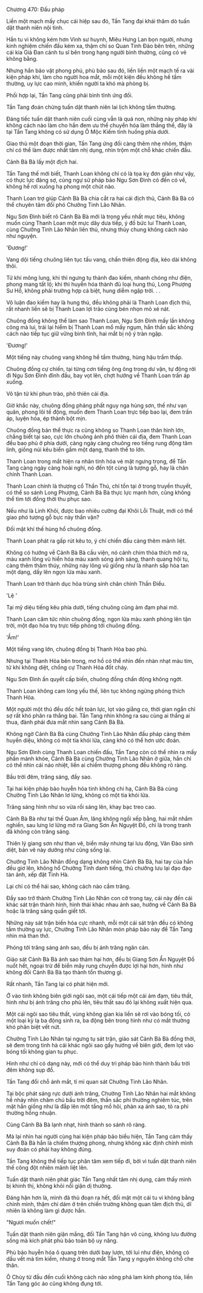 




Chương 470: Đấu pháp


Liền một mạch mấy chục cái hiệp sau đó, Tần Tang đại khái thăm dò tuấn dật thanh niên nội tình.

Hắn tu vi không kém hơn Vinh sư huynh, Miêu Hưng Lan bọn người, nhưng kinh nghiệm chiến đấu kém xa, thậm chí so Quan Tinh Đảo bên trên, những cái kia Giả Đan cảnh tu sĩ bên trong hạng người bình thường, cũng có vẻ không bằng.

Nhưng hắn bảo vật phong phú, phù bảo sau đó, liền liền một mạch tế ra vài kiện pháp khí, làm cho người hoa mắt, mỗi một kiện đều không hề tầm thường, uy lực cao minh, khiến người ta khó mà phòng bị.

Phối hợp lại, Tần Tang cũng phải bình tĩnh ứng đối.

Tần Tang đoán chừng tuấn dật thanh niên lai lịch không tầm thường.

Đáng tiếc tuấn dật thanh niên cuối cùng vẫn là quá non, những này pháp khí không cách nào làm cho hắn đem ưu thế chuyển hóa làm thắng thế, đây là tại Tần Tang không có sử dụng Ô Mộc Kiếm tình huống phía dưới.

Giao thủ một đoạn thời gian, Tần Tang ứng đối càng thêm nhẹ nhõm, thậm chí có thể làm được nhất tâm nhị dụng, nhìn trộm một chỗ khác chiến đấu.

Cảnh Bà Bà lấy một địch hai.

Tần Tang thế mới biết, Thanh Loan không chỉ có là tọa kỵ đơn giản như vậy, có thực lực đáng sợ, cùng ngự sử pháp bảo Ngu Sơn Đình có đến có về, không hề rơi xuống hạ phong một chút nào.

Thanh Loan trợ giúp Cảnh Bà Bà chia cắt ra hai cái địch thủ, Cảnh Bà Bà có thể chuyên tâm đối phó Chưởng Tinh Lão Nhân.

Ngu Sơn Đình biết rõ Cảnh Bà Bà mới là trọng yếu nhất mục tiêu, không muốn cùng Thanh Loan một mực dây dưa tiếp, ý đồ bức lui Thanh Loan, cùng Chưởng Tinh Lão Nhân liên thủ, nhưng thủy chung không cách nào như nguyện.

'Đương!'

Vang dội tiếng chuông liên tục tấu vang, chấn thiên động địa, kéo dài không thôi.

Tử khí mông lung, khi thì ngưng tụ thành đao kiếm, nhanh chóng như điện, phong mang tất lộ; khi thì huyễn hóa thành đủ loại hung thú, Long Phượng Sư Hổ, không phải trường hợp cá biệt, hung diễm ngập trời. . .

Vô luận đao kiếm hay là hung thú, đều không phải là Thanh Loan địch thủ, rất nhanh liền sẽ bị Thanh Loan lợi trảo cùng bén nhọn mỏ xé nát.

Chuông đồng không thể làm sao Thanh Loan, Ngu Sơn Đình mấy lần không công mà lui, trái lại hiểm bị Thanh Loan mổ mấy ngụm, hắn thần sắc không cách nào tiếp tục giữ vững bình tĩnh, hai mắt bị nộ ý tràn ngập.

'Đương!'

Một tiếng này chuông vang không hề tầm thường, hùng hậu trầm thấp.

Chuông đồng cự chiến, tại từng cơn tiếng ông ông trong dư vận, tự động rời đi Ngu Sơn Đình đỉnh đầu, bay vọt lên, chợt hướng về Thanh Loan trấn áp xuống.

Vô tận tử khí phun trào, phô thiên cái địa.

Giờ khắc này, chuông đồng phảng phất nguy nga hùng sơn, thế như vạn quân, phong lôi tề động, muốn đem Thanh Loan trực tiếp bao lại, đem trấn áp, luyện hóa, ép thành bột mịn.

Chuông đồng bản thể thực ra cũng không so Thanh Loan thân hình lớn, chẳng biết tại sao, cực lớn chuông ảnh phô thiên cái địa, đem Thanh Loan đều bao phủ ở phía dưới, càng ngày càng chuông reo tiếng rung động tâm linh, giống núi kêu biển gầm một dạng, thanh thế to lớn.

Thanh Loan trong mắt hiện ra nhân tính hóa vẻ mặt ngưng trọng, để Tần Tang càng ngày càng hoài nghi, nó đến tột cùng là tượng gỗ, hay là chân chính Thanh Loan.

Thanh Loan chính là thượng cổ Thần Thú, chỉ tồn tại ở trong truyền thuyết, có thể so sánh Long Phượng, Cảnh Bà Bà thực lực mạnh hơn, cũng không thể tìm tới đồng thời thu phục sao.

Nếu như là Linh Khôi, được bao nhiêu cường đại Khôi Lỗi Thuật, mới có thể giao phó tượng gỗ bực này thần vận?

Đối mặt khí thế hùng hổ chuông đồng.

Thanh Loan phát ra gấp rút kêu to, ý chí chiến đấu càng thêm mãnh liệt.

Không có hướng về Cảnh Bà Bà cầu viện, nó cánh chim thỏa thích mở ra, màu xanh lông vũ hiển hóa màu xanh sóng ánh sáng, thanh quang hội tụ, càng thêm thâm thúy, những này lông vũ giống như là nhanh sắp hòa tan một dạng, dấy lên ngọn lửa màu xanh.

Thanh Loan trở thành dục hỏa trùng sinh chân chính Thần Điểu.

'Lệ '

Tại mỹ diệu tiếng kêu phía dưới, tiếng chuông cũng ảm đạm phai mờ.

Thanh Loan căm tức nhìn chuông đồng, ngọn lửa màu xanh phóng lên tận trời, một đạo hỏa trụ trực tiếp phóng tới chuông đồng.

'Ầm!'

Một tiếng vang lớn, chuông đồng bị Thanh Hỏa bao phủ.

Nhưng tại Thanh Hỏa bên trong, mơ hồ có thể nhìn đến nhàn nhạt màu tím, tử khí không diệt, chống cự Thanh Hỏa đốt cháy.

Ngu Sơn Đình ấn quyết cấp biến, chuông đồng chấn động không ngớt.

Thanh Loan không cam lòng yếu thế, liên tục không ngừng phóng thích Thanh Hỏa.

Một người một thú đều dốc hết toàn lực, lọt vào giằng co, thời gian ngắn chỉ sợ rất khó phân ra thắng bại. Tần Tang nhìn không ra sau cùng ai thắng ai thua, đành phải đưa mắt nhìn sang Cảnh Bà Bà.

Không ngờ Cảnh Bà Bà cùng Chưởng Tinh Lão Nhân đấu pháp càng thêm huyền diệu, không có một tia khói lửa, càng khó có thể hơn ước đoán.

Ngu Sơn Đình cùng Thanh Loan chiến đấu, Tần Tang còn có thể nhìn ra mấy phần mánh khóe, Cảnh Bà Bà cùng Chưởng Tinh Lão Nhân ở giữa, hắn chỉ có thể nhìn cái náo nhiệt, liền ai chiếm thượng phong đều không rõ ràng.

Bầu trời đêm, trăng sáng, đầy sao.

Tại hai kiện pháp bảo huyễn hóa tinh không chi hạ, Cảnh Bà Bà cùng Chưởng Tinh Lão Nhân lơ lửng, không có một tia khói lửa.

Trăng sáng hình như so vừa rồi sáng lên, khay bạc treo cao.

Cảnh Bà Bà như tại thế Quan Âm, lăng không ngồi xếp bằng, hai mắt nhắm nghiền, sau lưng lơ lửng mở ra Giang Sơn Ẩn Nguyệt Đồ, chỉ là trong tranh đã không còn trăng sáng.

Thiên lý giang sơn như than vẽ, biển mây nhưng tại lưu động, Vân Đào sinh diệt, bản vẽ này dường như cũng sống lại.

Chưởng Tinh Lão Nhân đồng dạng không nhìn Cảnh Bà Bà, hai tay của hắn đều giơ lên, không hổ Chưởng Tinh danh tiếng, thủ chưởng lưu lại đạo đạo tàn ảnh, xếp đặt Tinh Hà.

Lại chỉ có thể hái sao, không cách nào cầm trăng.

Đầy sao trở thành Chưởng Tinh Lão Nhân con cờ trong tay, cái này đến cái khác sát trận thành hình, hình thái khác nhau ánh sao, hướng về Cảnh Bà Bà hoặc là trăng sáng quấn giết tới.

Những này sát trận biến hóa cực nhanh, mỗi một cái sát trận đều có không tầm thường uy lực, Chưởng Tinh Lão Nhân món pháp bảo này để Tần Tang nhìn mà than thở.

Phóng tới trăng sáng ánh sao, đều bị ánh trăng ngăn cản.

Giảo sát Cảnh Bà Bà ánh sao thảm hại hơn, đều bị Giang Sơn Ẩn Nguyệt Đồ nuốt hết, ngoại trừ để biển mây rung chuyển được lợi hại hơn, hình như không đối Cảnh Bà Bà tạo thành tổn thương gì.

Rất nhanh, Tần Tang lại có phát hiện mới.

Ở vào tinh không biên giới ngôi sao, một cái tiếp một cái ảm đạm, tiêu thất, hình như bị ánh trăng cho phủ lên, tiêu thất sau đó lại không xuất hiện qua.

Một cái ngôi sao tiêu thất, vùng không gian kia liền sẽ rơi vào bóng tối, có một loại kỳ lạ ba động sinh ra, ba động bên trong hình như có mắt thường khó phân biệt vết nứt.

Chưởng Tinh Lão Nhân tại ngưng tụ sát trận, giảo sát Cảnh Bà Bà đồng thời, sẽ đem trong tinh hà cái khác ngôi sao gẩy hướng về biên giới, đem lọt vào bóng tối không gian tu phục.

Hình như chỉ có dạng này, mới có thể duy trì pháp bảo hình thành bầu trời đêm không sụp đổ.

Tần Tang đổi chỗ ánh mắt, tỉ mỉ quan sát Chưởng Tinh Lão Nhân.

Tại bộc phát sáng rực dưới ánh trăng, Chưởng Tinh Lão Nhân hai mắt không hề nháy nhìn chăm chú bầu trời đêm, thần sắc phi thường nghiêm túc, trên mặt hắn giống như là đắp lên một tầng mồ hôi, phản xạ ánh sao, tỏ ra phi thường hồng nhuận.

Cùng Cảnh Bà Bà lạnh nhạt, hình thành so sánh rõ ràng.

Mà lại nhìn hai người cùng hai kiện pháp bảo biểu hiện, Tần Tang cảm thấy Cảnh Bà Bà hẳn là chiếm thượng phong, nhưng không xác định chính mình suy đoán có phải hay không đúng.

Tần Tang không thể tiếp tục phân tâm xem tiếp đi, bởi vì tuấn dật thanh niên thế công đột nhiên mãnh liệt lên.

Tuấn dật thanh niên phát giác Tần Tang nhất tâm nhị dụng, cảm thấy mình bị khinh thị, không khỏi nổi giận dị thường.

Đáng hận hơn là, mình đã thủ đoạn ra hết, đối mặt một cái tu vi không bằng chính mình, thậm chí dám ở trên chiến trường không quan tâm địch thủ, dĩ nhiên là không làm gì được hắn.

"Ngươi muốn chết!"

Tuấn dật thanh niên giận mắng, đối Tần Tang hận vô cùng, không lưu đường sống mà kích phát phù bảo toàn bộ uy năng.

Phù bảo huyễn hóa ô quang trên dưới bay lượn, tới lui như điện, không có dấu vết mà tìm kiếm, nhưng ở trong mắt Tần Tang y nguyên không chỗ che thân.

Ô Chùy từ đầu đến cuối không cách nào xông phá lam kính phong tỏa, liền Tần Tang góc áo cũng không đụng tới.




